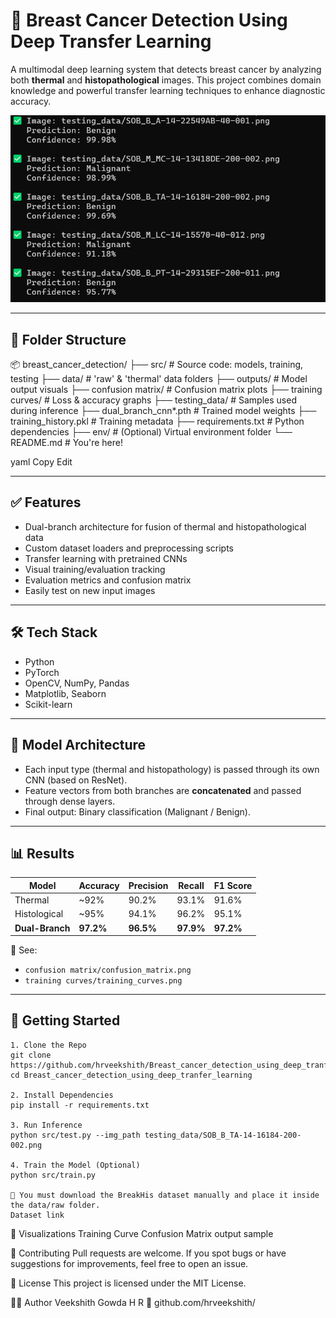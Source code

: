 # 🧠 Breast Cancer Detection Using Deep Transfer Learning

A multimodal deep learning system that detects breast cancer by analyzing both **thermal** and **histopathological** images. This project combines domain knowledge and powerful transfer learning techniques to enhance diagnostic accuracy.

![Dual Branch Model Output](outputs/output.png)

---

## 📁 Folder Structure

📦 breast_cancer_detection/
├── src/ # Source code: models, training, testing
├── data/ # 'raw' & 'thermal' data folders
├── outputs/ # Model output visuals
├── confusion matrix/ # Confusion matrix plots
├── training curves/ # Loss & accuracy graphs
├── testing_data/ # Samples used during inference
├── dual_branch_cnn*.pth # Trained model weights
├── training_history.pkl # Training metadata
├── requirements.txt # Python dependencies
├── env/ # (Optional) Virtual environment folder
└── README.md # You're here!

yaml
Copy
Edit

---

## ✅ Features

- Dual-branch architecture for fusion of thermal and histopathological data
- Custom dataset loaders and preprocessing scripts
- Transfer learning with pretrained CNNs
- Visual training/evaluation tracking
- Evaluation metrics and confusion matrix
- Easily test on new input images

---

## 🛠️ Tech Stack

- Python
- PyTorch
- OpenCV, NumPy, Pandas
- Matplotlib, Seaborn
- Scikit-learn

---

## 🧠 Model Architecture

- Each input type (thermal and histopathology) is passed through its own CNN (based on ResNet).
- Feature vectors from both branches are **concatenated** and passed through dense layers.
- Final output: Binary classification (Malignant / Benign).

---

## 📊 Results

| Model         | Accuracy | Precision | Recall | F1 Score |
|---------------|----------|-----------|--------|----------|
| Thermal       | ~92%     | 90.2%     | 93.1%  | 91.6%    |
| Histological  | ~95%     | 94.1%     | 96.2%  | 95.1%    |
| **Dual-Branch** | **97.2%** | **96.5%** | **97.9%** | **97.2%** |

📌 See:
- `confusion matrix/confusion_matrix.png`
- `training curves/training_curves.png`

---

## 🚀 Getting Started
```
1. Clone the Repo
git clone https://github.com/hrveekshith/Breast_cancer_detection_using_deep_tranfer_learning.git
cd Breast_cancer_detection_using_deep_tranfer_learning

2. Install Dependencies
pip install -r requirements.txt

3. Run Inference
python src/test.py --img_path testing_data/SOB_B_TA-14-16184-200-002.png

4. Train the Model (Optional)
python src/train.py

🔔 You must download the BreakHis dataset manually and place it inside the data/raw folder.
Dataset link
```


📌 Visualizations
Training Curve
Confusion Matrix
output sample

🤝 Contributing
Pull requests are welcome. If you spot bugs or have suggestions for improvements, feel free to open an issue.

📄 License
This project is licensed under the MIT License.

🙋‍♂️ Author
Veekshith Gowda H R
🔗 github.com/hrveekshith/
